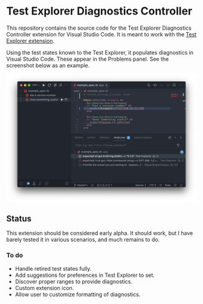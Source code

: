 Test Explorer Diagnostics Controller
====================================

This repository contains the source code for the Test Explorer Diagnostics Controller extension for Visual Studio Code. It is meant to work with the [Test Explorer extension](https://marketplace.visualstudio.com/items?itemName=hbenl.vscode-test-explorer).

Using the test states known to the Test Explorer, it populates diagnostics in Visual Studio Code. These appear in the Problems panel. See the screenshot below as an example.

![](img/screenshot.png)


Status
------

This extension should be considered early alpha. It should work, but I have barely tested it in various scenarios, and much remains to do.


### To do ###

* Handle retired test states fully.
* Add suggestions for preferences in Test Explorer to set.
* Discover proper ranges to provide diagnostics.
* Custom extension icon.
* Allow user to customize formatting of diagnostics.